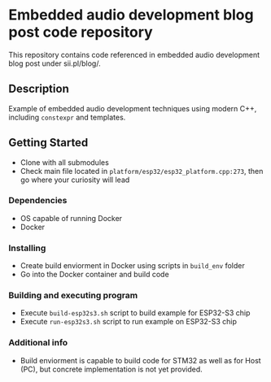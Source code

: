 # Embedded audio development blog post code repository

This repository contains code referenced in embedded audio development blog post under sii.pl/blog/.

## Description

Example of embedded audio development techniques using modern C++, including `constexpr` and templates.

## Getting Started

* Clone with all submodules
* Check main file located in `platform/esp32/esp32_platform.cpp:273`, then go where your curiosity will lead

### Dependencies

* OS capable of running Docker
* Docker

### Installing

* Create build enviorment in Docker using scripts in `build_env` folder
* Go into the Docker container and build code

### Building and executing program

* Execute `build-esp32s3.sh` script to build example for ESP32-S3 chip
* Execute `run-esp32s3.sh` script to run example on ESP32-S3 chip

### Additional info

* Build enviorment is capable to build code for STM32 as well as for Host (PC), but concrete implementation is not yet provided.
